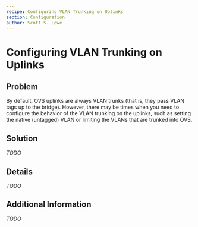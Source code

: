 ```yaml
---
recipe: Configuring VLAN Trunking on Uplinks
section: Configuration
author: Scott S. Lowe
---
```


# Configuring VLAN Trunking on Uplinks

## Problem

By default, OVS uplinks are always VLAN trunks (that is, they pass VLAN tags up to the bridge). However, there may be times when you need to configure the behavior of the VLAN trunking on the uplinks, such as setting the native (untagged) VLAN or limiting the VLANs that are trunked into OVS.

## Solution

_TODO_

## Details

_TODO_

## Additional Information

_TODO_
